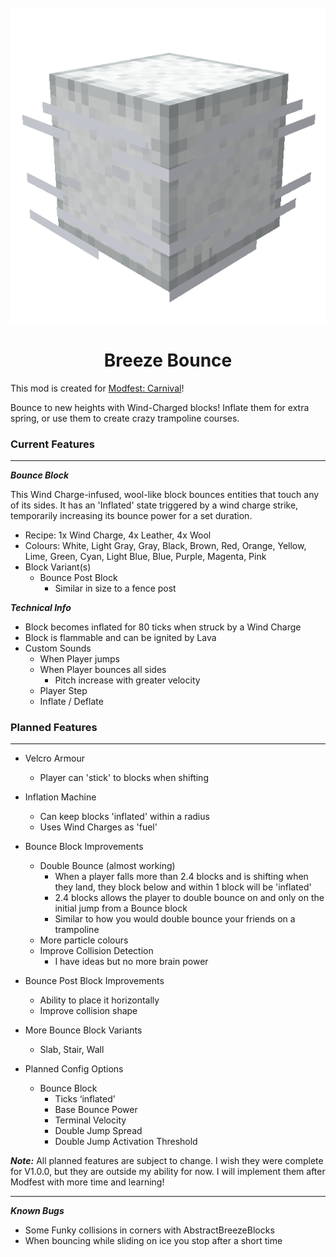 <br>
<div style="text-align: center;">
    <img src="breeze_bounce_banner_icon.gif" alt="Banner Icon">
</div>

<h1 style="text-align: center;">Breeze Bounce<br></h1>

This mod is created for [Modfest: Carnival](https://modfest.net/carnival)!

Bounce to new heights with Wind-Charged blocks! Inflate them for extra spring, or use them to 
create crazy trampoline courses.

### Current Features
***
***Bounce Block***

This Wind Charge-infused, wool-like block bounces entities that touch any of its sides. 
It has an 'Inflated' state triggered by a wind charge strike, temporarily increasing its 
bounce power for a set duration.

- Recipe: 1x Wind Charge, 4x Leather, 4x Wool
- Colours: White, Light Gray, Gray, Black, Brown, Red, Orange, Yellow, Lime, Green, 
  Cyan, Light Blue, Blue, Purple, Magenta, Pink
- Block Variant(s)
  - Bounce Post Block
    - Similar in size to a fence post

***Technical Info***
- Block becomes inflated for 80 ticks when struck by a Wind Charge
- Block is flammable and can be ignited by Lava
- Custom Sounds
  - When Player jumps
  - When Player bounces all sides 
    - Pitch increase with greater velocity
  - Player Step
  - Inflate / Deflate



### Planned Features
***

- Velcro Armour
  - Player can 'stick' to blocks when shifting

- Inflation Machine
  - Can keep blocks 'inflated' within a radius
  - Uses Wind Charges as 'fuel'

- Bounce Block Improvements
  - Double Bounce (almost working)
    - When a player falls more than 2.4 blocks and is shifting when they land, they block below and
      within 1 block will be 'inflated'
    - 2.4 blocks allows the player to double bounce on and only on the initial jump from
      a Bounce block
    - Similar to how you would double bounce your friends on a trampoline
  - More particle colours
  - Improve Collision Detection
    - I have ideas but no more brain power

- Bounce Post Block Improvements
  - Ability to place it horizontally
  - Improve collision shape

- More Bounce Block Variants
  - Slab, Stair, Wall

- Planned Config Options
  - Bounce Block
    - Ticks ‘inflated’
    - Base Bounce Power
    - Terminal Velocity
    - Double Jump Spread
    - Double Jump Activation Threshold

***Note:*** All planned features are subject to change. I wish they were complete for V1.0.0, but they
are outside my ability for now. I will implement them after Modfest with more time and learning!

***

***Known Bugs***
- Some Funky collisions in corners with AbstractBreezeBlocks
- When bouncing while sliding on ice you stop after a short time